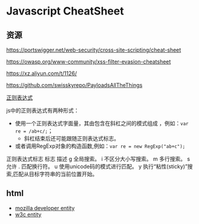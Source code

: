 # Javascript CheatSheet

## 资源
https://portswigger.net/web-security/cross-site-scripting/cheat-sheet

https://owasp.org/www-community/xss-filter-evasion-cheatsheet

https://xz.aliyun.com/t/1126/

https://github.com/swisskyrepo/PayloadsAllTheThings

[正则表达式](https://developer.mozilla.org/zh-CN/docs/Web/JavaScript/Guide/Regular_Expressions)

js中的正则表达式有两种形式：
- 使用一个正则表达式字面量，其由包含在斜杠之间的模式组成 ，例如：`var re = /ab+c/;`；
  - 斜杠结束后还可能跟随正则表达式标志。
- 或者调用RegExp对象的构造函数,例如：`var re = new RegExp("ab+c");` 

正则表达式标志
标志	描述
g	全局搜索。
i	不区分大小写搜索。
m	多行搜索。
s	允许 . 匹配换行符。
u	使用unicode码的模式进行匹配。
y	执行“粘性(sticky)”搜索,匹配从目标字符串的当前位置开始。

## html

- [mozilla developer entity](https://developer.mozilla.org/zh-CN/docs/Glossary/Entity)
- [w3c entity](https://www.w3school.com.cn/tags/html_ref_entities.html)